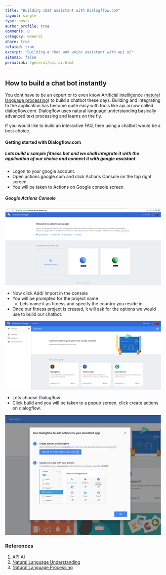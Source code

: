 ```yaml
---
title: "Building chat assistant with Dialogflow.com"
layout: single
type: posts
author_profile: true
comments: 0
category: General
share: true
related: true
excerpt: "Building a chat and voice assistant with api.ai"
sitemap: false
permalink: /general/api-ai.html
---
```


## How to build a chat bot instantly
You dont have to be an expert or to even know Artificial intelligence ([natural language processing](https://en.wikipedia.org/wiki/Natural_language_processing)) to build a chatbot these days. Building and integrating to the application has become quite easy with tools like api.ai now called dialogflow.com. Dialogflow uses natural language understanding basically advanced text processing and learns on the fly.

If you would like to build an interactive FAQ, then using a chatbot would be a best choice. 


#### Getting started with Dialogflow.com
##### Lets build a sample fitness bot and we shall integrate it with the application of our choice and connect it with google assistant

- Logon to your google account.
- Open actions.google.com and click Actions Console on the top right screen.
- You will be taken to Actions on Google console screen.

##### Google Actions Console
![Google Actions Console](/images/actions_google_console.jpg)

- Now click Add/ Import in the console
- You will be prompted for the project name
  - Lets name it as fitness and specify the country you reside in.
- Once our fitness project is created, it will ask for the options we would use to build our chatbot.

![Choice of tool](/images/using_tools.jpg)

- Lets choose Dialogflow
- Click build and
you will be taken to a popup screen, click create actions on dialogflow.

![build](/images/start_console1.jpg)




### References
1. [API AI](https://en.wikipedia.org/wiki/API.AI)
2. [Natural Language Understanding](https://en.wikipedia.org/wiki/Natural_language_understanding)
3. [Natural Language Processing](https://en.wikipedia.org/wiki/Natural_language_processing)



